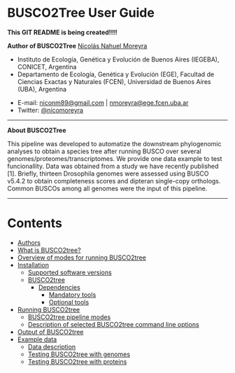 # BUSCO2Tree User Guide

**This GIT README is being created!!!!**

**Author of BUSCO2Tree**
[Nicolás Nahuel Moreyra](https://github.com/niconm89/Curriculum_Vitae)

* Instituto de Ecología, Genética y Evolución de Buenos Aires (IEGEBA), CONICET, Argentina
* Departamento de Ecología, Genética y Evolución (EGE), Facultad de Ciencias Exactas y Naturales (FCEN), Universidad de Buenos Aires (UBA), Argentina
+ E-mail: niconm89@gmail.com |  nmoreyra@ege.fcen.uba.ar
+ Twitter: [@nicomoreyra](https://twitter.com/NicoMoreyra)

---
**About BUSCO2Tree**

This pipeline was developed to automatize the downstream phylogenomic analyses to obtain a species tree after running BUSCO over several genomes/proteomes/transcriptomes.
We provide one data example to test funcionallity. Data was obtained from a study we have recently published [1]. Briefly, thirteen Drosophila genomes were assessed using BUSCO v5.4.2 to obtain completeness scores and dipteran single-copy orthologs. Common BUSCOs among all genomes were the input of this pipeline.

---

Contents
========

-   [Authors](#author-of-BUSCO2tree)
-   [What is BUSCO2tree?](#what-is-BUSCO2tree)
-   [Overview of modes for running BUSCO2tree](#overview-of-modes-for-running-BUSCO2tree)
-   [Installation](#installation)
    -   [Supported software versions](#supported-software-versions)
    -   [BUSCO2tree](#BUSCO2tree)
        -   [Dependencies](#dependencies)
            -   [Mandatory tools](#mandatory-tools)
            -   [Optional tools](#optional-tools)
-   [Running BUSCO2tree](#running-BUSCO2tree)
    -   [BUSCO2tree pipeline modes](#different-BUSCO2tree-pipeline-modes)
    -   [Description of selected BUSCO2tree command line options](#description-of-selected-BUSCO2tree-command-line-options)
-   [Output of BUSCO2tree](#output-of-BUSCO2tree)
-   [Example data](#example-data)
    -   [Data description](#data-description)
    -   [Testing BUSCO2tree with genomes](#testing-braker-with-genomes)
    -   [Testing BUSCO2tree with proteins](#testing-braker-with-proteins)
